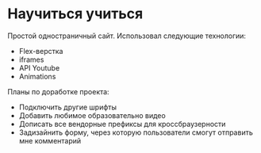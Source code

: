 # Научиться учиться

Простой одностраничный сайт.
Использовал следующие технологии:
* Flex-верстка
* iframes
* API Youtube
* Animations

Планы по доработке проекта:
* Подключить другие шрифты
* Добавить любимое образовательно видео
* Дописать все вендорные префиксы для кроссбраузерности
* Задизайнить форму, через которую пользователи смогут отправить мне комментарий
